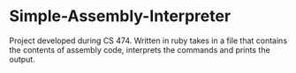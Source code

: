 # Simple-Assembly-Interpreter
Project developed during CS 474. Written in ruby takes in a file that contains the contents of assembly code, interprets the commands and prints the output.
